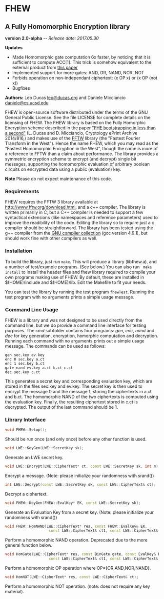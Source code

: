 # FHEW 

## A Fully Homomorphic Encryption library

**version 2.0-alpha** -- *Release date: 2017.05.30*

**Updates**
- Made Homomorphic gate computation 6x faster, by noticing that it is sufficient to compute ACC[1]. This trick is somehow equivalent to the external product from [this paper](http://eprint.iacr.org/2016/870)
- Implemented support for more gates: AND, OR, NAND, NOR, NOT
- Forbids operation on non-independant ciphertext: (x OP x) or (x OP (not x))
- Bugfixes

**Authors:** Leo Ducas <leo@ducas.org> and Daniele Micciancio <daniele@cs.ucsd.edu>

FHEW is open-source software distributed under the terms of the GNU
General Public License. See the file LICENSE for complete details on the licensing of FHEW. 
The FHEW library is based on the Fully Homorphic Encryption scheme
described in the paper ["FHE bootstrapping in less than a second"](http://eprint.iacr.org/2014/816)
(L. Ducas and D. Micciancio, Cryptology  ePrint Archive 2014/816,)
and makes use of the [FFTW](http://www.fftw.org) library (the "Fastest
Fourier Transform in the West"). Hence the name FHEW, which you may
read as the "Fastest Homomorphic Encryption in the West", though the
name is more of a reference to FFTW than a claim about performance. The
library provides a symmetric encryption scheme to encrypt (and
decrypt) single bit messages, supporting the homomorphic evaluation of
arbitrary boolean circuits on encrypted data using a public (evaluation) key.

**Note** Please do not expect maintenance of this code.

### Requirements 

FHEW requires the FFTW 3 library available at <http://www.fftw.org/download.html>, 
and a c++ compiler.  The library is written primarily in C, but a C++
compiler is needed  to support a few syntactical extensions (like
namespaces and reference parameters) used to improve the readibility
of the code.  Editing the library so to require just a c compiler
should be straightforward. The library has been tested using the g++
compiler from the  [GNU compiler collection](http://gcc.gnu.org) (gcc
version 4.9.1), but should work fine with other compilers as well.

### Installation

To build the library, just run ```make```.  This will produce a
library (libfhew.a), and a number of test/example programs. (See
below.) You can also run ``` make install``` to install the header
files and fhew library required to compile your own programs making
use of FHEW. By default, these are installed in $(HOME)/include and
$(HOME)/lib. Edit the Makefile to fit your needs. 

You can test the library by running the test program ```fhewTest```.
Running the test program with no arguments prints a simple usage message. 

### Command Line Usage

FHEW is a library and was not designed to be used directly from the
command line, but we do provide a command line interface for testing purposes. 
The *cmd* subfolder contains four programs: *gen*, *enc*, *nand* and
*dec* for key generation, encryption, homorphic computation and
decryption. Running each command with no arguments prints out a simple
usage message. The commands can be used as follows: 

```
gen sec.key ev.key
enc 0 sec.key a.ct
enc 1 sec.key b.ct
gate nand ev.key a.ct b.ct c.ct
dec sec.key c.ct 
```
This generates a secret key and corresponding evaluation key, which
are stored in the files sec.key and ev.key. 
The secret key is then used to encrypt the message 0 and the message
1, storing the ciphertexts in a.ct and b.ct.
The homomorphic NAND of the two ciphertexts is computed using the
evaluation key. Finally, the resulting ciphertext stored in c.ct is decrypted.
The output of the last command should be 1.

### Library Interface

```c++
void FHEW::Setup();
```
Should be run once (and only once) before any other function is used.

```c++
void LWE::KeyGen(LWE::SecretKey sk);
```
Generate an LWE secret key.

```c++
void LWE::Encrypt(LWE::CipherText* ct, const LWE::SecretKey sk, int m);
```
Encrypt a message.
(Note: please initialize your randomness with srand())

```c++
int LWE::Decrypt(const LWE::SecretKey sk, const LWE::CipherText& ct);
```
Decrypt a ciphertext.

```c++
void FHEW::KeyGen(FHEW::EvalKey* EK, const LWE::SecretKey sk);
```
Generate an Evaluation Key from a secret key. 
(Note: please initialize your randomness with srand())

```c++
void FHEW::HomNAND(LWE::CipherText* res, const FHEW::EvalKey& EK, 
					const LWE::CipherText& ct1, const LWE::CipherText& ct2);
```
Perform a homomorphic NAND operation. Deprecated due to the more general function below.

```c++
void HomGate(LWE::CipherText* res, const BinGate gate, const EvalKey& EK, 
					const LWE::CipherText& ct1, const LWE::CipherText& ct2);
```
Perform a homomorphic OP operation where OP={OR,AND,NOR,NAND}.

```c++
void HomNOT(LWE::CipherText* res, const LWE::CipherText& ct);
```
Perform a homomorphic NOT operation.
(note: does not require any key material).

